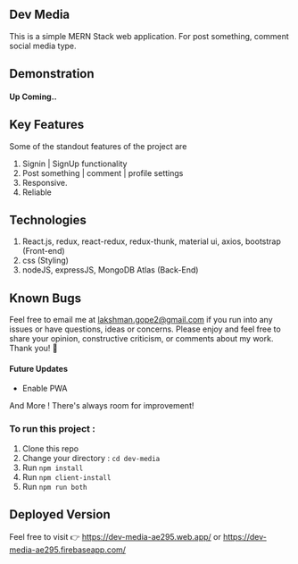 ## Dev Media

This is a simple MERN Stack web application. For post something, comment social media type.

## Demonstration

#### Up Coming..

## Key Features

Some of the standout features of the project are

1.  Signin | SignUp functionality
2.  Post something | comment | profile settings
3.  Responsive.
4.  Reliable

## Technologies

1. React.js, redux, react-redux, redux-thunk, material ui, axios, bootstrap (Front-end)
2. css (Styling)
3. nodeJS, expressJS, MongoDB Atlas (Back-End)

## Known Bugs

Feel free to email me at lakshman.gope2@gmail.com if you run into any issues or have questions, ideas or concerns. Please enjoy
and feel free to share your opinion, constructive criticism, or comments about my work. Thank you! 🙂

#### Future Updates

- Enable PWA

And More ! There's always room for improvement!

### To run this project :

1. Clone this repo
2. Change your directory : `cd dev-media`
3. Run `npm install`
4. Run `npm client-install`
5. Run `npm run both`

## Deployed Version

Feel free to visit 👉 https://dev-media-ae295.web.app/ or https://dev-media-ae295.firebaseapp.com/

